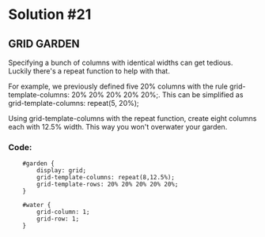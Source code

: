 
# Solution #21

## GRID GARDEN

Specifying a bunch of columns with identical widths can get tedious. Luckily there's a repeat function to help with that.

For example, we previously defined five 20% columns with the rule grid-template-columns: 20% 20% 20% 20% 20%;. This can be simplified as grid-template-columns: repeat(5, 20%);

Using grid-template-columns with the repeat function, create eight columns each with 12.5% width. This way you won't overwater your garden.

### Code: 

```
    #garden {
        display: grid;
        grid-template-columns: repeat(8,12.5%);
        grid-template-rows: 20% 20% 20% 20% 20%;
    }

    #water {
        grid-column: 1;
        grid-row: 1;
    }
```